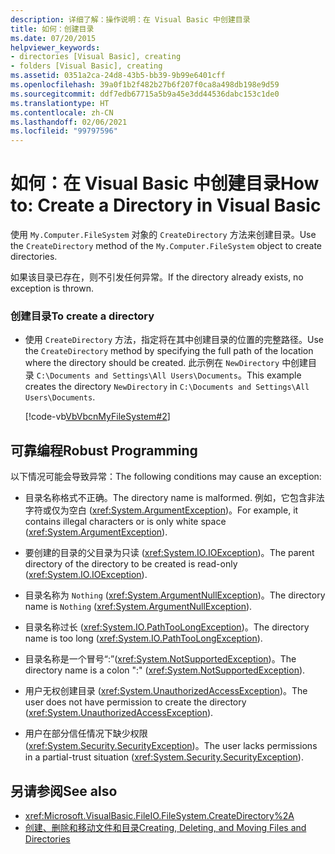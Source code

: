 ```yaml
---
description: 详细了解：操作说明：在 Visual Basic 中创建目录
title: 如何：创建目录
ms.date: 07/20/2015
helpviewer_keywords:
- directories [Visual Basic], creating
- folders [Visual Basic], creating
ms.assetid: 0351a2ca-24d8-43b5-bb39-9b99e6401cff
ms.openlocfilehash: 39a0f1b2f482b27b6f207f0ca8a498db198e9d59
ms.sourcegitcommit: ddf7edb67715a5b9a45e3dd44536dabc153c1de0
ms.translationtype: HT
ms.contentlocale: zh-CN
ms.lasthandoff: 02/06/2021
ms.locfileid: "99797596"
---
```

# <a name="how-to-create-a-directory-in-visual-basic"></a><span data-ttu-id="09936-103">如何：在 Visual Basic 中创建目录</span><span class="sxs-lookup"><span data-stu-id="09936-103">How to: Create a Directory in Visual Basic</span></span>

<span data-ttu-id="09936-104">使用 `My.Computer.FileSystem` 对象的 `CreateDirectory` 方法来创建目录。</span><span class="sxs-lookup"><span data-stu-id="09936-104">Use the `CreateDirectory` method of the `My.Computer.FileSystem` object to create directories.</span></span>  
  
 <span data-ttu-id="09936-105">如果该目录已存在，则不引发任何异常。</span><span class="sxs-lookup"><span data-stu-id="09936-105">If the directory already exists, no exception is thrown.</span></span>  
  
### <a name="to-create-a-directory"></a><span data-ttu-id="09936-106">创建目录</span><span class="sxs-lookup"><span data-stu-id="09936-106">To create a directory</span></span>  
  
- <span data-ttu-id="09936-107">使用 `CreateDirectory` 方法，指定将在其中创建目录的位置的完整路径。</span><span class="sxs-lookup"><span data-stu-id="09936-107">Use the `CreateDirectory` method by specifying the full path of the location where the directory should be created.</span></span> <span data-ttu-id="09936-108">此示例在 `NewDirectory` 中创建目录 `C:\Documents and Settings\All Users\Documents`。</span><span class="sxs-lookup"><span data-stu-id="09936-108">This example creates the directory `NewDirectory` in `C:\Documents and Settings\All Users\Documents`.</span></span>  
  
     [!code-vb[VbVbcnMyFileSystem#2](~/samples/snippets/visualbasic/VS_Snippets_VBCSharp/VbVbcnMyFileSystem/VB/Class1.vb#2)]  
  
## <a name="robust-programming"></a><span data-ttu-id="09936-109">可靠编程</span><span class="sxs-lookup"><span data-stu-id="09936-109">Robust Programming</span></span>  

 <span data-ttu-id="09936-110">以下情况可能会导致异常：</span><span class="sxs-lookup"><span data-stu-id="09936-110">The following conditions may cause an exception:</span></span>  
  
- <span data-ttu-id="09936-111">目录名称格式不正确。</span><span class="sxs-lookup"><span data-stu-id="09936-111">The directory name is malformed.</span></span> <span data-ttu-id="09936-112">例如，它包含非法字符或仅为空白 (<xref:System.ArgumentException>)。</span><span class="sxs-lookup"><span data-stu-id="09936-112">For example, it contains illegal characters or is only white space (<xref:System.ArgumentException>).</span></span>  
  
- <span data-ttu-id="09936-113">要创建的目录的父目录为只读 (<xref:System.IO.IOException>)。</span><span class="sxs-lookup"><span data-stu-id="09936-113">The parent directory of the directory to be created is read-only (<xref:System.IO.IOException>).</span></span>  
  
- <span data-ttu-id="09936-114">目录名称为 `Nothing` (<xref:System.ArgumentNullException>)。</span><span class="sxs-lookup"><span data-stu-id="09936-114">The directory name is `Nothing` (<xref:System.ArgumentNullException>).</span></span>  
  
- <span data-ttu-id="09936-115">目录名称过长 (<xref:System.IO.PathTooLongException>)。</span><span class="sxs-lookup"><span data-stu-id="09936-115">The directory name is too long (<xref:System.IO.PathTooLongException>).</span></span>  
  
- <span data-ttu-id="09936-116">目录名称是一个冒号“:”(<xref:System.NotSupportedException>)。</span><span class="sxs-lookup"><span data-stu-id="09936-116">The directory name is a colon ":" (<xref:System.NotSupportedException>).</span></span>  
  
- <span data-ttu-id="09936-117">用户无权创建目录 (<xref:System.UnauthorizedAccessException>)。</span><span class="sxs-lookup"><span data-stu-id="09936-117">The user does not have permission to create the directory (<xref:System.UnauthorizedAccessException>).</span></span>  
  
- <span data-ttu-id="09936-118">用户在部分信任情况下缺少权限 (<xref:System.Security.SecurityException>)。</span><span class="sxs-lookup"><span data-stu-id="09936-118">The user lacks permissions in a partial-trust situation (<xref:System.Security.SecurityException>).</span></span>  
  
## <a name="see-also"></a><span data-ttu-id="09936-119">另请参阅</span><span class="sxs-lookup"><span data-stu-id="09936-119">See also</span></span>

- <xref:Microsoft.VisualBasic.FileIO.FileSystem.CreateDirectory%2A>
- [<span data-ttu-id="09936-120">创建、删除和移动文件和目录</span><span class="sxs-lookup"><span data-stu-id="09936-120">Creating, Deleting, and Moving Files and Directories</span></span>](creating-deleting-and-moving-files-and-directories.md)
